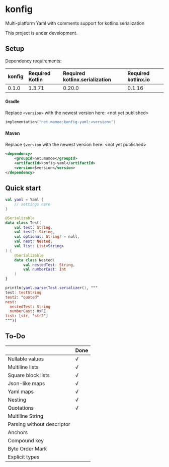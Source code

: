 # konfig
Multi-platform Yaml with comments support for kotlinx.serialization

This project is under development.

## Setup

Dependency requirements:

| konfig | Required Kotlin | Required kotlinx.serialization | Required kotlinx.io |
|:-------|:----------------|:-------------------------------|:-------------------------------|
| 0.1.0  | 1.3.71          | 0.20.0                         | 0.1.16                         |

#### Gradle
Replace `<version>` with the newest version here: \<not yet published\>

```kotlin
implementation("net.mamoe:konfig-yaml:<version>")
```


#### Maven
Replace `$version` with the newest version here: \<not yet published\>

```xml
<dependency>
    <groupId>net.mamoe</groupId>
    <artifactId>konfig-yaml</artifactId>
    <version>$version</version>
</dependency>
```

## Quick start

```kotlin
val yaml = Yaml {
    // settings here
}

@Serializable
data class Test(
    val test: String,
    val test2: String,
    val optional: String? = null,
    val nest: Nested,
    val list: List<String>
) {
    @Serializable
    data class Nested(
        val nestedTest: String,
        val numberCast: Int
    )
}

println(yaml.parse(Test.serializer(), """
test: testString
test2: "quoted"
nest: 
  nestedTest: String
  numberCast: 0xFE
list: [str, "str2"]
"""))
```


## To-Do

|    | Done   |
|:---|:---|
| Nullable values |  √  |
| Multiline lists|  √  |
| Square block lists|  √  |
| Json-like maps|  √  |
| Yaml maps|  √  |
| Nesting | √   |
| Quotations |  √  |
| Multiline String   |    |
| Parsing without descriptor | |
| Anchors   |    |
| Compound key |    |
| Byte Order Mark| |
| Explicit types | |

